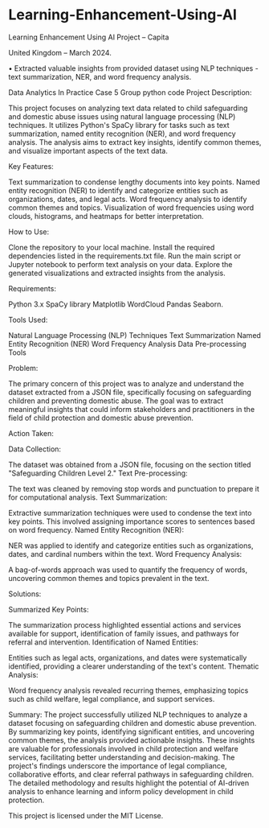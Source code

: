 # Learning-Enhancement-Using-AI

Learning Enhancement Using AI Project – Capita

United Kingdom – March 2024.

•	Extracted valuable insights from provided dataset using NLP techniques - text summarization, NER, and word frequency analysis.

Data Analytics In Practice Case 5 Group python code Project Description: 

This project focuses on analyzing text data related to child safeguarding and domestic abuse issues using natural language processing (NLP) techniques. It utilizes Python's SpaCy library for tasks such as text summarization, named entity recognition (NER), and word frequency analysis. The analysis aims to extract key insights, identify common themes, and visualize important aspects of the text data.

Key Features:

Text summarization to condense lengthy documents into key points. Named entity recognition (NER) to identify and categorize entities such as organizations, dates, and legal acts. Word frequency analysis to identify common themes and topics. Visualization of word frequencies using word clouds, histograms, and heatmaps for better interpretation.

How to Use:

Clone the repository to your local machine. Install the required dependencies listed in the requirements.txt file. Run the main script or Jupyter notebook to perform text analysis on your data. Explore the generated visualizations and extracted insights from the analysis.

Requirements:

Python 3.x SpaCy library Matplotlib WordCloud Pandas Seaborn.

Tools Used:

Natural Language Processing (NLP) Techniques
Text Summarization
Named Entity Recognition (NER)
Word Frequency Analysis
Data Pre-processing Tools

Problem:

The primary concern of this project was to analyze and understand the dataset extracted from a JSON file, specifically focusing on safeguarding children and preventing domestic abuse. The goal was to extract meaningful insights that could inform stakeholders and practitioners in the field of child protection and domestic abuse prevention.

Action Taken:

Data Collection:

The dataset was obtained from a JSON file, focusing on the section titled "Safeguarding Children Level 2."
Text Pre-processing:

The text was cleaned by removing stop words and punctuation to prepare it for computational analysis.
Text Summarization:

Extractive summarization techniques were used to condense the text into key points. This involved assigning importance scores to sentences based on word frequency.
Named Entity Recognition (NER):

NER was applied to identify and categorize entities such as organizations, dates, and cardinal numbers within the text.
Word Frequency Analysis:

A bag-of-words approach was used to quantify the frequency of words, uncovering common themes and topics prevalent in the text.

Solutions:

Summarized Key Points:

The summarization process highlighted essential actions and services available for support, identification of family issues, and pathways for referral and intervention.
Identification of Named Entities:

Entities such as legal acts, organizations, and dates were systematically identified, providing a clearer understanding of the text's content.
Thematic Analysis:

Word frequency analysis revealed recurring themes, emphasizing topics such as child welfare, legal compliance, and support services.

Summary:
The project successfully utilized NLP techniques to analyze a dataset focusing on safeguarding children and domestic abuse prevention. By summarizing key points, identifying significant entities, and uncovering common themes, the analysis provided actionable insights. These insights are valuable for professionals involved in child protection and welfare services, facilitating better understanding and decision-making. The project's findings underscore the importance of legal compliance, collaborative efforts, and clear referral pathways in safeguarding children. The detailed methodology and results highlight the potential of AI-driven analysis to enhance learning and inform policy development in child protection.

This project is licensed under the MIT License.
